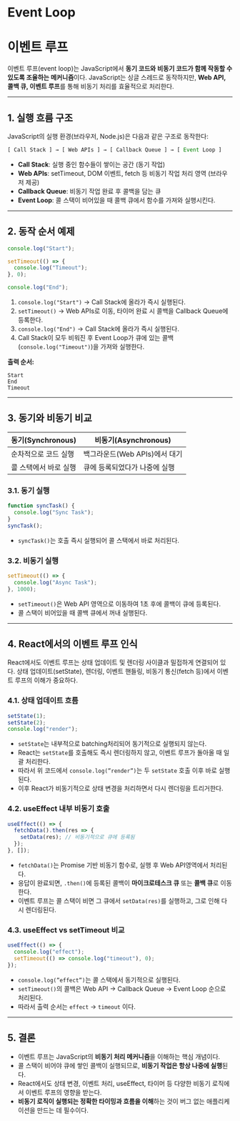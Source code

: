 # Event Loop

# 이벤트 루프

이벤트 루프(event loop)는 JavaScript에서 **동기 코드와 비동기 코드가 함께 작동할 수 있도록 조율하는 메커니즘**이다. JavaScript는 싱글 스레드로 동작하지만, **Web API, 콜백 큐, 이벤트 루프**를 통해 비동기 처리를 효율적으로 처리한다.

---

## 1. 실행 흐름 구조

JavaScript의 실행 환경(브라우저, Node.js)은 다음과 같은 구조로 동작한다:

```jsx
[ Call Stack ] → [ Web APIs ] → [ Callback Queue ] → [ Event Loop ]
```

- **Call Stack**: 실행 중인 함수들이 쌓이는 공간 (동기 작업)
- **Web APIs**: setTimeout, DOM 이벤트, fetch 등 비동기 작업 처리 영역 (브라우저 제공)
- **Callback Queue**: 비동기 작업 완료 후 콜백을 담는 큐
- **Event Loop**: 콜 스택이 비어있을 때 콜백 큐에서 함수를 가져와 실행시킨다.

---

## 2. 동작 순서 예제

```jsx
console.log("Start");

setTimeout(() => {
  console.log("Timeout");
}, 0);

console.log("End");
```

1. `console.log("Start")` → Call Stack에 올라가 즉시 실행된다.
2. `setTimeout()` → Web APIs로 이동, 타이머 완료 시 콜백을 Callback Queue에 등록한다.
3. `console.log("End")` → Call Stack에 올라가 즉시 실행된다.
4. Call Stack이 모두 비워진 후 Event Loop가 큐에 있는 콜백(`console.log("Timeout")`)을 가져와 실행한다.

**출력 순서:**

```
Start
End
Timeout
```

---

## 3. 동기와 비동기 비교

| **동기(Synchronous)** | **비동기(Asynchronous)** |
| --- | --- |
| 순차적으로 코드 실행 | 백그라운드(Web APIs)에서 대기 |
| 콜 스택에서 바로 실행 | 큐에 등록되었다가 나중에 실행 |

### 3.1. 동기 실행

```jsx
function syncTask() {
  console.log("Sync Task");
}
syncTask();
```

- `syncTask()`는 호출 즉시 실행되어 콜 스택에서 바로 처리된다.

### 3.2. 비동기 실행

```jsx
setTimeout(() => {
  console.log("Async Task");
}, 1000);
```

- `setTimeout()`은 Web API 영역으로 이동하여 1초 후에 콜백이 큐에 등록된다.
- 콜 스택이 비어있을 때 콜백 큐에서 꺼내 실행된다.

---

## 4. React에서의 이벤트 루프 인식

React에서도 이벤트 루프는 상태 업데이트 및 렌더링 사이클과 밀접하게 연결되어 있다. 상태 업데이트(setState), 렌더링, 이벤트 핸들링, 비동기 통신(fetch 등)에서 이벤트 루프의 이해가 중요하다.

### 4.1. 상태 업데이트 흐름

```jsx
setState(1);
setState(2);
console.log("render");
```

- `setState`는 내부적으로 batching처리되어 동기적으로 실행되지 않는다.
- React는 `setState`를 호출해도 즉시 렌더링하지 않고, 이벤트 루프가 돌아올 때 일괄 처리한다.
- 따라서 위 코드에서 `console.log(”render”)`는 두 `setState` 호출 이후 바로 실행된다.
- 이후 React가 비동기적으로 상태 변경을 처리하면서 다시 렌더링을 트리거한다.

### 4.2. useEffect 내부 비동기 호출

```jsx
useEffect(() => {
  fetchData().then(res => {
    setData(res); // 비동기적으로 큐에 등록됨
  });
}, []);
```

- `fetchData()`는 Promise 기반 비동기 함수로, 실행 후 Web API영역에서 처리된다.
- 응답이 완료되면, `.then()`에 등록된 콜백이 **마이크로테스크 큐** 또는 **콜백 큐**로 이동한다.
- 이벤트 루프는 콜 스택이 비면 그 큐에서 `setData(res)`를 실행하고, 그로 인해 다시 렌더링된다.

### 4.3. useEffect vs setTimeout 비교

```jsx
useEffect(() => {
  console.log("effect");
  setTimeout(() => console.log("timeout"), 0);
});
```

- `console.log(”effect”)`는 콜 스택에서 동기적으로 실행된다.
- `setTimeout()`의 콜백은 Web API → Callback Queue → Event Loop 순으로 처리된다.
- 따라서 출력 순서는 `effect` → `timeout` 이다.

---

## 5. 결론

- 이벤트 루프는 JavaScript의 **비동기 처리 메커니즘**을 이해하는 핵심 개념이다.
- 콜 스택이 비어야 큐에 쌓인 콜백이 실행되므로, **비동기 작업은 항상 나중에 실행**된다.
- React에서도 상태 변경, 이벤트 처리, useEffect, 타이머 등 다양한 비동기 로직에서 이벤트 루프의 영향을 받는다.
- **비동기 로직이 실행되는 정확한 타이밍과 흐름을 이해**하는 것이 버그 없는 애플리케이션을 만드는 데 필수이다.